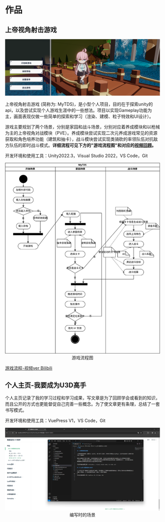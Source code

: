 # 作品

## 上帝视角射击游戏

<img src='../img/my-tds-0.png'>

上帝视角射击游戏 (简称为: MyTDS)，是小型个人项目，目的在于探索unity的api，以及尝试实现个人游戏生涯中的一些想法。项目以实现Gameplay功能为主，画面表现仅做一些简单的探索和学习（渲染、建模、粒子特效和UI设计）。

游戏主要规划了两个场景，分别是家园和战斗场景，分别对应着养成模块和以枪械为主的上帝视角对战模块（PVE）。养成模块尝试实现二次元养成游戏常见的资源获取和角色培养功能（建筑和抽卡），战斗模块尝试实现类骑砍的率领队伍对抗敌方队伍的即时战斗模式。**详细流程可见下方的"游戏流程图"和对应的[视频回顾](https://www.bilibili.com/video/BV136421g7vi)。**

开发环境和使用工具：Unity2022.3，Visual Studio 2022，VS Code，Git

<img src='../img/projects-2.svg'>

<center> 游戏流程图 </center>

[游戏流程-视频ver Bilibili](https://www.bilibili.com/video/BV136421g7vi)


## 个人主页-我要成为U3D高手

个人主页记录了我的学习过程和学习成果，写文章是为了回顾学会或看到的知识，而且公开的方式也更能督促自己完善一些概念。为了使文章更有条理，总结了一套书写模式。

开发环境和使用工具：VuePress V1，VS Code，Git

<img src='../img/projects-1.png'>

<center> 编写时的场景 </center>
